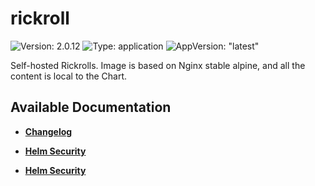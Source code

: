 # rickroll

![Version: 2.0.12](https://img.shields.io/badge/Version-2.0.12-informational?style=flat-square) ![Type: application](https://img.shields.io/badge/Type-application-informational?style=flat-square) ![AppVersion: "latest"](https://img.shields.io/badge/AppVersion-"latest"-informational?style=flat-square)

Self-hosted Rickrolls. Image is based on Nginx stable alpine, and all the content is local to the Chart.

## Available Documentation

- [**Changelog**](CHANGELOG)

- [**Helm Security**](container-security)

- [**Helm Security**](helm-security)

